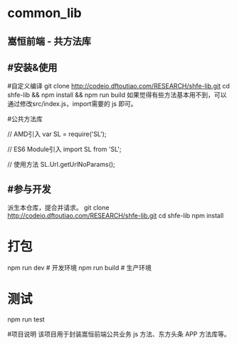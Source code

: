 # common_lib
嵩恒前端 - 共方法库
---
#安装&使用
---
#自定义编译
git clone http://codeio.dftoutiao.com/RESEARCH/shfe-lib.git
cd shfe-lib && npm install && npm run build
如果觉得有些方法基本用不到，可以通过修改src/index.js，import需要的 js 即可。

#公共方法库
<!-- html中直接引入 -->
<script src="SL.js"></script>

// AMD引入
var SL = require('SL');

// ES6 Module引入
import SL from 'SL';

// 使用方法
SL.Url.getUrlNoParams();

#参与开发
---
派生本仓库，提合并请求。
git clone http://codeio.dftoutiao.com/RESEARCH/shfe-lib.git
cd shfe-lib
npm install

# 打包
npm run dev # 开发环境
npm run build # 生产环境

# 测试
npm run test

#项目说明
该项目用于封装嵩恒前端公共业务 js 方法、东方头条 APP 方法库等。

